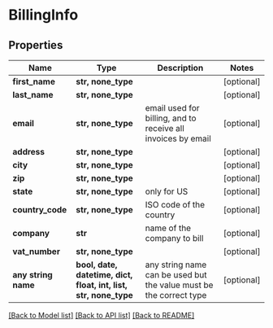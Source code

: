 # BillingInfo


## Properties
Name | Type | Description | Notes
------------ | ------------- | ------------- | -------------
**first_name** | **str, none_type** |  | [optional] 
**last_name** | **str, none_type** |  | [optional] 
**email** | **str, none_type** | email used for billing, and to receive all invoices by email | [optional] 
**address** | **str, none_type** |  | [optional] 
**city** | **str, none_type** |  | [optional] 
**zip** | **str, none_type** |  | [optional] 
**state** | **str, none_type** | only for US | [optional] 
**country_code** | **str, none_type** | ISO code of the country | [optional] 
**company** | **str** | name of the company to bill | [optional] 
**vat_number** | **str, none_type** |  | [optional] 
**any string name** | **bool, date, datetime, dict, float, int, list, str, none_type** | any string name can be used but the value must be the correct type | [optional]

[[Back to Model list]](../README.md#documentation-for-models) [[Back to API list]](../README.md#documentation-for-api-endpoints) [[Back to README]](../README.md)


